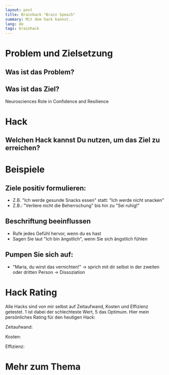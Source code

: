 ```yaml
---
layout: post
title: Brainhack "Brain Speach"
summary: Mit dem hack kannst..
lang: de
tags: brainhack
---
```


# Problem und Zielsetzung

## Was ist das Problem?

## Was ist das Ziel?
Neurosciences Role in Confidence and Resilience

# Hack

## Welchen Hack kannst Du nutzen, um das Ziel zu erreichen?

# Beispiele

## Ziele positiv formulieren:
  - Z.B. "Ich werde gesunde Snacks essen" statt: "Ich werde nicht snacken"
  - Z.B.: "Verliere nicht die Beherrschung" bis hin zu "Sei ruhig!"
 
## Beschriftung beeinflussen
  - Rufe jedes Gefühl hervor, wenn du es hast
  - Sagen Sie laut "Ich bin ängstlich", wenn Sie sich ängstlich fühlen

## Pumpen Sie sich auf:
  - "Maria, du wirst das vernichten!" -> sprich mit dir selbst in der zweiten oder dritten Person -> Dissoziation


# Hack Rating
Alle Hacks sind von mir selbst auf Zeitaufwand, Kosten und Effizienz getestet. 1 ist dabei der schlechteste Wert, 5 das Optimum. Hier mein persönliches Rating für den heutigen Hack:

Zeitaufwand: 

Kosten: 

Effizienz: 

# Mehr zum Thema
